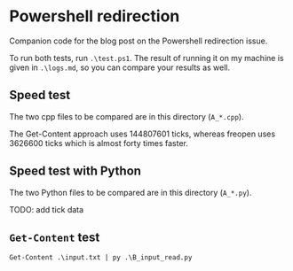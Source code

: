# Powershell redirection

Companion code for the blog post on the Powershell redirection issue.

To run both tests, run `.\test.ps1`. The result of running it on my machine is given in `.\logs.md`, so you can compare your results as well.

## Speed test

The two cpp files to be compared are in this directory (`A_*.cpp`).

The Get-Content approach uses 144807601 ticks, whereas freopen uses 3626600 ticks which is almost forty times faster.

## Speed test with Python

The two Python files to be compared are in this directory (`A_*.py`).

TODO: add tick data

## `Get-Content` test

`Get-Content .\input.txt | py .\B_input_read.py`